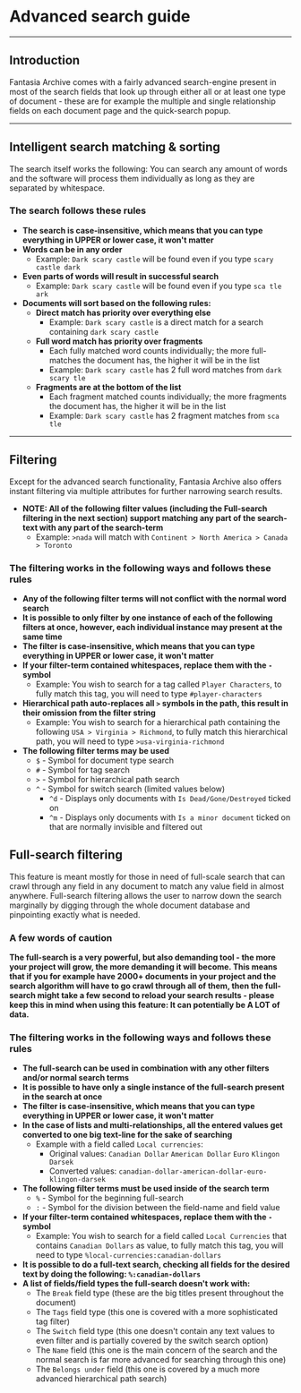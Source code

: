 
# Advanced search guide

---

## Introduction

Fantasia Archive comes with a fairly advanced search-engine present in most of the search fields that look up through either all or at least one type of document - these are for example the multiple and single relationship fields on each document page and the quick-search popup.

---

## Intelligent search matching & sorting

The search itself works the following: You can search any amount of words and the software will process them individually as long as they are separated by whitespace.

### The search follows these rules

- **The search is case-insensitive, which means that you can type everything in UPPER or lower case, it won't matter**
- **Words can be in any order**
  - Example: `Dark scary castle` will be found even if you type `scary castle dark`
- **Even parts of words will result in successful search**
  - Example: `Dark scary castle` will be found even if you type `sca tle ark`
- **Documents will sort based on the following rules:**
  - **Direct match has priority over everything else**
    - Example: `Dark scary castle` is a direct match for a search containing `dark scary castle`
  - **Full word match has priority over fragments**
    - Each fully matched word counts individually; the more full-matches the document has, the higher it will be in the list
    - Example: `Dark scary castle` has 2 full word matches from `dark scary tle`
  - **Fragments are at the bottom of the list**
    - Each fragment matched counts individually; the more fragments the document has, the higher it will be in the list
    - Example: `Dark scary castle` has 2 fragment matches from `sca tle`

---

## Filtering

Except for the advanced search functionality, Fantasia Archive also offers instant filtering via multiple attributes for further narrowing search results.

- **NOTE: All of the following filter values (including the Full-search filtering in the next section) support matching any part of the search-text with any part of the search-term**
  - Example: `>nada` will match with `Continent > North America > Canada > Toronto`

### The filtering works in the following ways and follows these rules

- **Any of the following filter terms will not conflict with the normal word search**
- **It is possible to only filter by one instance of each of the following filters at once, however, each individual instance may present at the same time**
- **The filter is case-insensitive, which means that you can type everything in UPPER or lower case, it won't matter**
- **If your filter-term contained whitespaces, replace them with the `-` symbol**
  - Example: You wish to search for a tag called `Player Characters`, to fully match this tag, you will need to type `#player-characters`
- **Hierarchical path auto-replaces all `>` symbols in the path, this result in their omission from the filter string**
  - Example: You wish to search for a hierarchical path containing the following `USA > Virginia > Richmond`, to fully match this hierarchical path, you will need to type `>usa-virginia-richmond`
- **The following filter terms may be used**
  - `$` - Symbol for document type search
  - `#` - Symbol for tag search
  - `>` - Symbol for hierarchical path search
  - `^` - Symbol for switch search (limited values below)
    - `^d` - Displays only documents with `Is Dead/Gone/Destroyed` ticked on
    - `^m` - Displays only documents with `Is a minor document` ticked on that are normally invisible and filtered out

## Full-search filtering

This feature is meant mostly for those in need of full-scale search that can crawl through any field in any document to match any value field in almost anywhere. Full-search filtering allows the user to narrow down the search marginally by digging through the whole document database and pinpointing exactly what is needed.

### A few words of caution

**The full-search is a very powerful, but also demanding tool - the more your project will grow, the more demanding it will become. This means that if you for example have 2000+ documents in your project and the search algorithm will have to go crawl through all of them, then the full-search might take a few second to reload your search results - please keep this in mind when using this feature: It can potentially be A LOT of data.**

### The filtering works in the following ways and follows these rules

- **The full-search can be used in combination with any other filters and/or normal search terms**
- **It is possible to have only a single instance of the full-search present in the search at once**
- **The filter is case-insensitive, which means that you can type everything in UPPER or lower case, it won't matter**
- **In the case of lists and multi-relationships, all the entered values get converted to one big text-line for the sake of searching**
  - Example with a field called `Local currencies`:
    - Original values: `Canadian Dollar` `American Dollar` `Euro` `Klingon Darsek`
    - Converted values: `canadian-dollar-american-dollar-euro-klingon-darsek`
- **The following filter terms must be used inside of the search term**
  - `%` - Symbol for the beginning full-search
  - `:` - Symbol for the division between the field-name and field value
- **If your filter-term contained whitespaces, replace them with the `-` symbol**
  - Example: You wish to search for a field called `Local Currencies` that contains `Canadian Dollars` as value, to fully match this tag, you will need to type `%local-currencies:canadian-dollars`
- **It is possible to do a full-text search, checking all fields for the desired text by doing the following: `%:canadian-dollars`**
- **A list of fields/field types the full-search doesn't work with:**
  - The `Break` field type (these are the big titles present throughout the document)
  - The `Tags` field type (this one is covered with a more sophisticated tag filter)
  - The `Switch` field type (this one doesn't contain any text values to even filter and is partially covered by the switch search option)
  - The `Name` field (this one is the main concern of the search and the normal search is far more advanced for searching through this one)
  - The `Belongs under` field (this one is covered by a much more advanced hierarchical path search)

